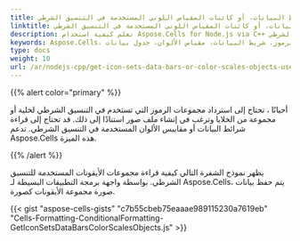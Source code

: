 ```yaml
---  
title: الحصول على مجموعات الرموز، شرائط البيانات، أو كائنات المقياس اللوني المستخدمة في التنسيق الشرطي
linktitle: الحصول على مجموعات الرموز، شرائط البيانات، أو كائنات المقياس اللوني المستخدمة في التنسيق الشرطي  
description: تعلم كيفية استخدام Aspose.Cells for Node.js via C++ لاسترداد مجموعات الرموز البصرية، أشرطة البيانات، وكائنات مقياس الألوان من ملفات جداول البيانات ذات التنسيق الشرطي.  
keywords: Aspose.Cells، التنسيق الشرطي، مجموعة الرموز، شريط البيانات، مقياس الألوان، جدول بيانات، Node.js عبر C++  
type: docs  
weight: 10  
url: /ar/nodejs-cpp/get-icon-sets-data-bars-or-color-scales-objects-used-in-conditional-formatting/  
---  
```


{{% alert color="primary" %}}  

أحيانًا ، تحتاج إلى استرداد مجموعات الرموز التي تستخدم في التنسيق الشرطي لخلية أو مجموعة من الخلايا وترغب في إنشاء ملف صور استنادًا إلى ذلك. قد تحتاج إلى قراءة شرائط البيانات أو مقاييس الألوان المستخدمة في التنسيق الشرطي. تدعم Aspose.Cells هذه الميزة.

{{% /alert %}}  

يظهر نموذج الشفرة التالي كيفية قراءة مجموعات الأيقونات المستخدمة للتنسيق الشرطي. بواسطة واجهة برمجة التطبيقات البسيطة لـ Aspose.Cells، يتم حفظ بيانات صورة مجموعة الأيقونات كصورة.

{{< gist "aspose-cells-gists" "c7b55cbeb75eaaae989115230a7619eb" "Cells-Formatting-ConditionalFormatting-GetIconSetsDataBarsColorScalesObjects.js" >}}


